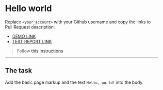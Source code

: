 # Hello world
Replace `<your_account>` with your Github username and copy the links to Pull Request description:
- [DEMO LINK](https://avichez.github.io/layout_hello-world/)
- [TEST REPORT LINK](https://avichez.github.io/layout_hello-world/report/html_report/)

> Follow [this instructions](https://mate-academy.github.io/layout_task-guideline/#how-to-solve-the-layout-tasks-on-github)
___

## The task
Add the basic page markup and the text `Hello, world!` into the body.
